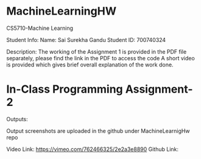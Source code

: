 # MachineLearningHW
CS5710-Machine Learning

Student Info:
Name: Sai Surekha Gandu 
Student ID: 700740324

Description:
The working of the Assignment 1 is provided in the PDF file separately, please find the link in the PDF to access the code
A short video is provided which gives brief overall explanation of the work done. 




# In-Class Programming Assignment-2
Outputs:

Output screenshots are uploaded in the github under MachineLearnigHw repo


Video Link:
https://vimeo.com/762466325/2e2a3e8890
Github Link:
